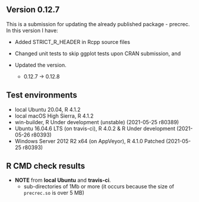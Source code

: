 ## Version 0.12.7
This is a submission for updating the already published package - precrec.
In this version I have:

* Added STRICT_R_HEADER in Rcpp source files

* Changed unit tests to skip ggplot tests upon CRAN submission, and

* Updated the version.
    * 0.12.7 -> 0.12.8
    
## Test environments
* local Ubuntu 20.04, R 4.1.2
* local macOS High Sierra, R 4.1.2
* win-builder, R Under development (unstable) (2021-05-25 r80389)
* Ubuntu 16.04.6 LTS (on travis-ci), R 4.0.2 & R Under development (2021-05-26 r80393)
* Windows Server 2012 R2 x64 (on AppVeyor), R 4.1.0 Patched (2021-05-25 r80393)

## R CMD check results
* **NOTE** from **local Ubuntu** and **travis-ci**.
    * sub-directories of 1Mb or more (it occurs because the size of `precrec.so` is over 5 MB)
